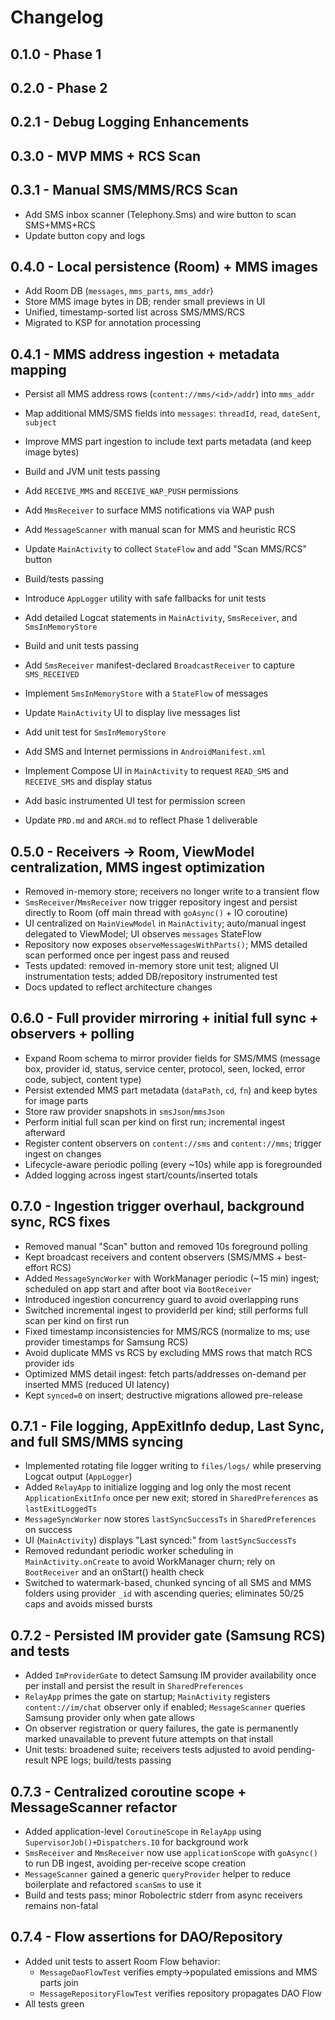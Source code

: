 # Changelog

## 0.1.0 - Phase 1

## 0.2.0 - Phase 2

## 0.2.1 - Debug Logging Enhancements

## 0.3.0 - MVP MMS + RCS Scan
## 0.3.1 - Manual SMS/MMS/RCS Scan

- Add SMS inbox scanner (Telephony.Sms) and wire button to scan SMS+MMS+RCS
- Update button copy and logs

## 0.4.0 - Local persistence (Room) + MMS images

- Add Room DB (`messages`, `mms_parts`, `mms_addr`)
- Store MMS image bytes in DB; render small previews in UI
- Unified, timestamp-sorted list across SMS/MMS/RCS
- Migrated to KSP for annotation processing

## 0.4.1 - MMS address ingestion + metadata mapping

- Persist all MMS address rows (`content://mms/<id>/addr`) into `mms_addr`
- Map additional MMS/SMS fields into `messages`: `threadId`, `read`, `dateSent`, `subject`
- Improve MMS part ingestion to include text parts metadata (and keep image bytes)
- Build and JVM unit tests passing


- Add `RECEIVE_MMS` and `RECEIVE_WAP_PUSH` permissions
- Add `MmsReceiver` to surface MMS notifications via WAP push
- Add `MessageScanner` with manual scan for MMS and heuristic RCS
- Update `MainActivity` to collect `StateFlow` and add "Scan MMS/RCS" button
- Build/tests passing


- Introduce `AppLogger` utility with safe fallbacks for unit tests
- Add detailed Logcat statements in `MainActivity`, `SmsReceiver`, and `SmsInMemoryStore`
- Build and unit tests passing

- Add `SmsReceiver` manifest-declared `BroadcastReceiver` to capture `SMS_RECEIVED`
- Implement `SmsInMemoryStore` with a `StateFlow` of messages
- Update `MainActivity` UI to display live messages list
- Add unit test for `SmsInMemoryStore`

- Add SMS and Internet permissions in `AndroidManifest.xml`
- Implement Compose UI in `MainActivity` to request `READ_SMS` and `RECEIVE_SMS` and display status
- Add basic instrumented UI test for permission screen
- Update `PRD.md` and `ARCH.md` to reflect Phase 1 deliverable


## 0.5.0 - Receivers → Room, ViewModel centralization, MMS ingest optimization

- Removed in-memory store; receivers no longer write to a transient flow
- `SmsReceiver`/`MmsReceiver` now trigger repository ingest and persist directly to Room (off main thread with `goAsync()` + IO coroutine)
- UI centralized on `MainViewModel` in `MainActivity`; auto/manual ingest delegated to ViewModel; UI observes `messages` StateFlow
- Repository now exposes `observeMessagesWithParts()`; MMS detailed scan performed once per ingest pass and reused
- Tests updated: removed in-memory store unit test; aligned UI instrumentation tests; added DB/repository instrumented test
- Docs updated to reflect architecture changes


## 0.6.0 - Full provider mirroring + initial full sync + observers + polling

- Expand Room schema to mirror provider fields for SMS/MMS (message box, provider id, status, service center, protocol, seen, locked, error code, subject, content type)
- Persist extended MMS part metadata (`dataPath`, `cd`, `fn`) and keep bytes for image parts
- Store raw provider snapshots in `smsJson`/`mmsJson`
- Perform initial full scan per kind on first run; incremental ingest afterward
- Register content observers on `content://sms` and `content://mms`; trigger ingest on changes
- Lifecycle-aware periodic polling (every ~10s) while app is foregrounded
- Added logging across ingest start/counts/inserted totals

## 0.7.0 - Ingestion trigger overhaul, background sync, RCS fixes

- Removed manual "Scan" button and removed 10s foreground polling
- Kept broadcast receivers and content observers (SMS/MMS + best-effort RCS)
- Added `MessageSyncWorker` with WorkManager periodic (~15 min) ingest; scheduled on app start and after boot via `BootReceiver`
- Introduced ingestion concurrency guard to avoid overlapping runs
- Switched incremental ingest to providerId per kind; still performs full scan per kind on first run
- Fixed timestamp inconsistencies for MMS/RCS (normalize to ms; use provider timestamps for Samsung RCS)
- Avoid duplicate MMS vs RCS by excluding MMS rows that match RCS provider ids
- Optimized MMS detail ingest: fetch parts/addresses on-demand per inserted MMS (reduced UI latency)
- Kept `synced=0` on insert; destructive migrations allowed pre-release

## 0.7.1 - File logging, AppExitInfo dedup, Last Sync, and full SMS/MMS syncing

- Implemented rotating file logger writing to `files/logs/` while preserving Logcat output (`AppLogger`)
- Added `RelayApp` to initialize logging and log only the most recent `ApplicationExitInfo` once per new exit; stored in `SharedPreferences` as `lastExitLoggedTs`
- `MessageSyncWorker` now stores `lastSyncSuccessTs` in `SharedPreferences` on success
- UI (`MainActivity`) displays "Last synced:" from `lastSyncSuccessTs`
- Removed redundant periodic worker scheduling in `MainActivity.onCreate` to avoid WorkManager churn; rely on `BootReceiver` and an onStart() health check
- Switched to watermark-based, chunked syncing of all SMS and MMS folders using provider `_id` with ascending queries; eliminates 50/25 caps and avoids missed bursts

## 0.7.2 - Persisted IM provider gate (Samsung RCS) and tests

- Added `ImProviderGate` to detect Samsung IM provider availability once per install and persist the result in `SharedPreferences`
- `RelayApp` primes the gate on startup; `MainActivity` registers `content://im/chat` observer only if enabled; `MessageScanner` queries Samsung provider only when gate allows
- On observer registration or query failures, the gate is permanently marked unavailable to prevent future attempts on that install
- Unit tests: broadened suite; receivers tests adjusted to avoid pending-result NPE logs; build/tests passing

## 0.7.3 - Centralized coroutine scope + MessageScanner refactor

- Added application-level `CoroutineScope` in `RelayApp` using `SupervisorJob()+Dispatchers.IO` for background work
- `SmsReceiver` and `MmsReceiver` now use `applicationScope` with `goAsync()` to run DB ingest, avoiding per-receive scope creation
- `MessageScanner` gained a generic `queryProvider` helper to reduce boilerplate and refactored `scanSms` to use it
- Build and tests pass; minor Robolectric stderr from async receivers remains non-fatal

## 0.7.4 - Flow assertions for DAO/Repository

- Added unit tests to assert Room Flow behavior:
  - `MessageDaoFlowTest` verifies empty→populated emissions and MMS parts join
  - `MessageRepositoryFlowTest` verifies repository propagates DAO Flow
- All tests green